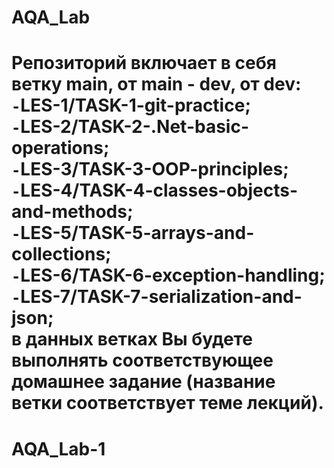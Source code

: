 
# AQA_Lab

Репозиторий включает в себя ветку **main**, от main - **dev**,  от dev:  
        `-`**LES-1/TASK-1-git-practice**;  
        `-`**LES-2/TASK-2-.Net-basic-operations**;  
        `-`**LES-3/TASK-3-OOP-principles**;  
        `-`**LES-4/TASK-4-classes-objects-and-methods**;  
        `-`**LES-5/TASK-5-arrays-and-collections**;  
        `-`**LES-6/TASK-6-exception-handling**;  
        `-`**LES-7/TASK-7-serialization-and-json**;  
в данных ветках Вы будете выполнять соответствующее домашнее задание (название ветки соответствует теме лекций).
=======
# AQA_Lab-1

